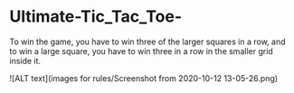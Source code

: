 # Ultimate-Tic_Tac_Toe-

To win the game, you have to win three of the larger squares in a row, and to win a large square, you have to win three in a row in the smaller grid inside it.

![ALT text](images for rules/Screenshot from 2020-10-12 13-05-26.png)
